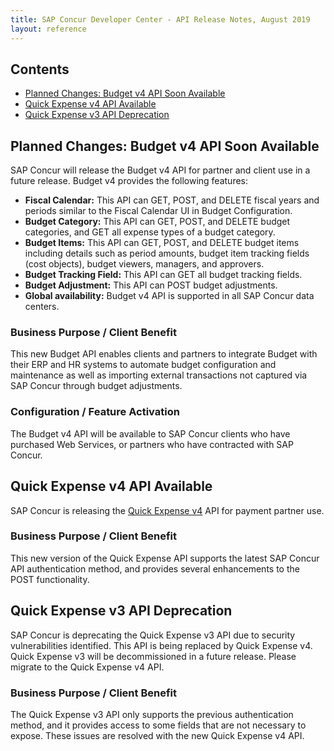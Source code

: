 ```yaml
---
title: SAP Concur Developer Center - API Release Notes, August 2019
layout: reference
---
```


## Contents

* [Planned Changes: Budget v4 API Soon Available](#planned-budget-v4)
* [Quick Expense v4 API Available](#quick-expense-v4)
* [Quick Expense v3 API Deprecation](#quick-expense-v3-deprecation)

## <a name="planned-budget-v4"></a>Planned Changes: Budget v4 API Soon Available

SAP Concur will release the Budget v4 API for partner and client use in a future release. Budget v4 provides the following features:

* **Fiscal Calendar:** This API can GET, POST, and DELETE fiscal years and periods similar to the Fiscal Calendar UI in Budget Configuration.
* **Budget Category:** This API can GET, POST, and DELETE budget categories, and GET all expense types of a budget category.
* **Budget Items:** This API can GET, POST, and DELETE budget items including details such as period amounts, budget item tracking fields (cost objects), budget viewers, managers, and approvers.
* **Budget Tracking Field:** This API can GET all budget tracking fields.
* **Budget Adjustment:** This API can POST budget adjustments.
* **Global availability:** Budget v4 API is supported in all SAP Concur data centers.

### Business Purpose / Client Benefit

This new Budget API enables clients and partners to integrate Budget with their
ERP and HR systems to automate budget configuration and maintenance as well as
importing external transactions not captured via SAP Concur through budget
adjustments.

### Configuration / Feature Activation

The Budget v4 API will be available to SAP Concur clients who have purchased Web
Services, or partners who have contracted with SAP Concur.

## <a name="quick-expense-v4"></a>Quick Expense v4 API Available

SAP Concur is releasing the [Quick Expense v4](https://developer.concur.com/api-reference/expense/quick-expense/v4.quick-expense.html) API for payment partner use.

### Business Purpose / Client Benefit

This new version of the Quick Expense API supports the latest SAP Concur API authentication method, and provides several enhancements to the POST functionality.

## <a name="quick-expense-v3-deprecation"></a>Quick Expense v3 API Deprecation

SAP Concur is deprecating the Quick Expense v3 API due to security vulnerabilities identified. This API is being replaced by Quick Expense v4. Quick Expense v3 will be decommissioned in a future release. Please migrate to the Quick Expense v4 API.

### Business Purpose / Client Benefit

The Quick Expense v3 API only supports the previous authentication method, and it provides access to some fields that are not necessary to expose. These issues are resolved with the new Quick Expense v4 API.
